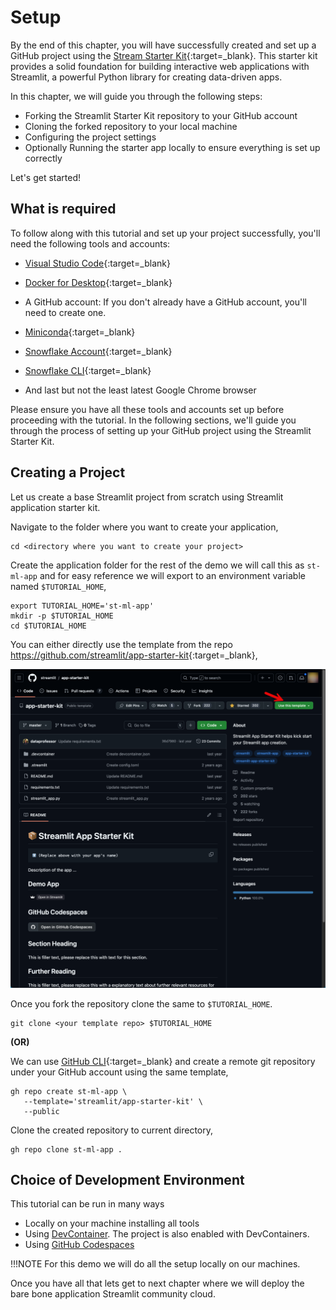 # Setup

By the end of this chapter, you will have successfully created and set up a GitHub project using the [Stream Starter Kit](https://github.com/streamlit/app-starter-kit){:target=_blank}. This starter kit provides a solid foundation for building interactive web applications with Streamlit, a powerful Python library for creating data-driven apps.

In this chapter, we will guide you through the following steps:

- Forking the Streamlit Starter Kit repository to your GitHub account
- Cloning the forked repository to your local machine
- Configuring the project settings
- Optionally Running the starter app locally to ensure everything is set up correctly

Let's get started!

## What is required

To follow along with this tutorial and set up your project successfully, you'll need the following tools and accounts:

* [Visual Studio Code](https://code.visualstudio.com/){:target=_blank}

* [Docker for Desktop](https://www.docker.com/products/docker-desktop/){:target=_blank}

* A GitHub account: If you don't already have a GitHub account, you'll need to create one. 

* [Miniconda](https://docs.anaconda.com/miniconda/){:target=_blank}

* [Snowflake Account](https://signup.snowflake.com){:target=_blank}

* [Snowflake CLI](https://docs.snowflake.com/en/developer-guide/snowflake-cli/index){:target=_blank}

* And last but not the least latest Google Chrome browser

Please ensure you have all these tools and accounts set up before proceeding with the tutorial. In the following sections, we'll guide you through the process of setting up your GitHub project using the Streamlit Starter Kit.

## Creating a Project

Let us create a base Streamlit project from scratch using Streamlit application starter kit.

Navigate to the folder where you want to create your application,

```shell
cd <directory where you want to create your project>
```

Create the application folder for the rest of the demo we will call this as `st-ml-app` and for easy reference we will export to an environment variable named `$TUTORIAL_HOME`,

```shell
export TUTORIAL_HOME='st-ml-app'
mkdir -p $TUTORIAL_HOME
cd $TUTORIAL_HOME
```

You can either directly use the template from the repo <https://github.com/streamlit/app-starter-kit>{:target=_blank},

![Streamlit Application Starter Kit](images/app-starter-kit.png)

Once you fork the repository clone the same to `$TUTORIAL_HOME`.

```shell
git clone <your template repo> $TUTORIAL_HOME
```

**(OR)**

We can use [GitHub CLI](https://cli.github.com/){:target=_blank} and create a remote git repository under your GitHub account using the same template,

```shell
gh repo create st-ml-app \
   --template='streamlit/app-starter-kit' \
   --public 
```

Clone the created repository to current directory,

```shell
gh repo clone st-ml-app .
```

## Choice of Development Environment

This tutorial can be run in many ways

- Locally on your machine installing all tools
- Using [DevContainer](https://code.visualstudio.com/docs/devcontainers/create-dev-container). The project is also enabled with DevContainers.
- Using [GitHub Codespaces](https://github.com/features/codespaces)

!!!NOTE
    For this demo we will do all the setup locally on our machines.

Once you have all that lets get to next chapter where we will deploy the bare bone application Streamlit community cloud.